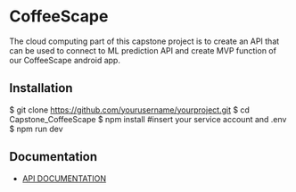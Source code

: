 # CoffeeScape
The cloud computing part of this capstone project is to create an API that can be used to connect to ML prediction API and create MVP function of our CoffeeScape android app.

## Installation


$ git clone https://github.com/yourusername/yourproject.git
$ cd Capstone_CoffeeScape
$ npm install
#insert your service account and .env
$ npm run dev

## Documentation
* [API DOCUMENTATION](https://documenter.getpostman.com/view/21791853/2s9YeD9tAT)
